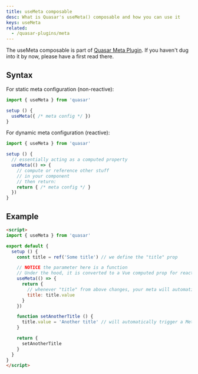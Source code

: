 ```yaml
---
title: useMeta composable
desc: What is Quasar's useMeta() composable and how you can use it
keys: useMeta
related:
  - /quasar-plugins/meta
---
```


The useMeta composable is part of [Quasar Meta Plugin](/quasar-plugins/meta). If you haven't dug into it by now, please have a first read there.

## Syntax

For static meta configuration (non-reactive):

```js
import { useMeta } from 'quasar'

setup () {
  useMeta({ /* meta config */ })
}
```

For dynamic meta configuration (reactive):

```js
import { useMeta } from 'quasar'

setup () {
  // essentially acting as a computed property
  useMeta(() => {
    // compute or reference other stuff
    // in your component
    // then return:
    return { /* meta config */ }
  })
}
```

## Example

```html
<script>
import { useMeta } from 'quasar'

export default {
  setup () {
    const title = ref('Some title') // we define the "title" prop

    // NOTICE the parameter here is a function
    // Under the hood, it is converted to a Vue computed prop for reactivity
    useMeta(() => {
      return {
        // whenever "title" from above changes, your meta will automatically update
        title: title.value
      }
    })

    function setAnotherTitle () {
      title.value = 'Another title' // will automatically trigger a Meta update due to the binding
    }

    return {
      setAnotherTitle
    }
  }
}
</script>
```
